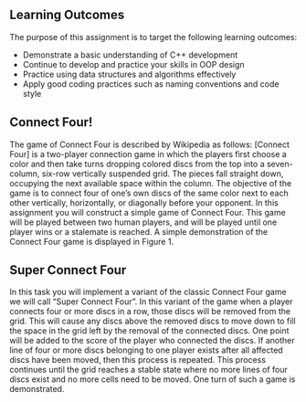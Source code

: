 ## Learning Outcomes
The purpose of this assignment is to target the following learning outcomes:
- Demonstrate a basic understanding of C++ development
- Continue to develop and practice your skills in OOP design
- Practice using data structures and algorithms effectively
- Apply good coding practices such as naming conventions and code style


## Connect Four!
The game of Connect Four is described by Wikipedia as follows:
[Connect Four] is a two-player connection game in which the players first choose a color and then take turns dropping colored discs from the top into a seven-column, six-row vertically suspended grid. The pieces fall straight down, occupying the next available space within the column. The objective of the game is to connect four of one’s own discs of the same color next to each other vertically, horizontally, or diagonally before your opponent. In this assignment you will construct a simple game of Connect Four. This game will be played between two human players, and will be played until one player wins or a stalemate is reached. A simple demonstration of the Connect Four game is displayed in Figure 1.

 
## Super Connect Four
In this task you will implement a variant of the classic Connect Four game we will call “Super Connect Four”. In this variant of the game when a player connects four or more discs in a row, those discs will be removed from the grid. This will cause any discs above the removed discs to move down to fill the space in the grid left by the removal of the connected discs. One point will be added to the score of the player who connected the discs. If another line of four or more discs belonging to one player exists after all affected discs have been moved, then this process is repeated. This process continues until the grid reaches a stable state where no more lines of four discs exist and no more cells need to be moved. One turn of such a game is demonstrated.